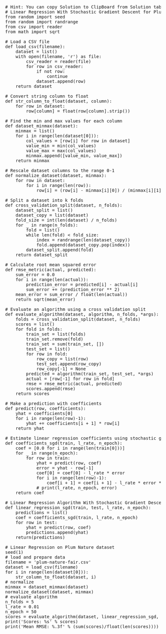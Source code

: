 <pre class="file" data-target="clipboard">
# Hint: You can copy Solution to ClipBoard from Solution tab in Step 4
# Linear Regression With Stochastic Gradient Descent for Plum Nature
from random import seed
from random import randrange
from csv import reader
from math import sqrt

# Load a CSV file
def load_csv(filename):
	dataset = list()
	with open(filename, 'r') as file:
		csv_reader = reader(file)
		for row in csv_reader:
			if not row:
				continue
			dataset.append(row)
	return dataset

# Convert string column to float
def str_column_to_float(dataset, column):
	for row in dataset:
		row[column] = float(row[column].strip())

# Find the min and max values for each column
def dataset_minmax(dataset):
	minmax = list()
	for i in range(len(dataset[0])):
		col_values = [row[i] for row in dataset]
		value_min = min(col_values)
		value_max = max(col_values)
		minmax.append([value_min, value_max])
	return minmax

# Rescale dataset columns to the range 0-1
def normalize_dataset(dataset, minmax):
	for row in dataset:
		for i in range(len(row)):
			row[i] = (row[i] - minmax[i][0]) / (minmax[i][1] - minmax[i][0])

# Split a dataset into k folds
def cross_validation_split(dataset, n_folds):
	dataset_split = list()
	dataset_copy = list(dataset)
	fold_size = int(len(dataset) / n_folds)
	for _ in range(n_folds):
		fold = list()
		while len(fold) < fold_size:
			index = randrange(len(dataset_copy))
			fold.append(dataset_copy.pop(index))
		dataset_split.append(fold)
	return dataset_split

# Calculate root mean squared error
def rmse_metric(actual, predicted):
	sum_error = 0.0
	for i in range(len(actual)):
		prediction_error = predicted[i] - actual[i]
		sum_error += (prediction_error ** 2)
	mean_error = sum_error / float(len(actual))
	return sqrt(mean_error)

# Evaluate an algorithm using a cross validation split
def evaluate_algorithm(dataset, algorithm, n_folds, *args):
	folds = cross_validation_split(dataset, n_folds)
	scores = list()
	for fold in folds:
		train_set = list(folds)
		train_set.remove(fold)
		train_set = sum(train_set, [])
		test_set = list()
		for row in fold:
			row_copy = list(row)
			test_set.append(row_copy)
			row_copy[-1] = None
		predicted = algorithm(train_set, test_set, *args)
		actual = [row[-1] for row in fold]
		rmse = rmse_metric(actual, predicted)
		scores.append(rmse)
	return scores

# Make a prediction with coefficients
def predict(row, coefficients):
	yhat = coefficients[0]
	for i in range(len(row)-1):
		yhat += coefficients[i + 1] * row[i]
	return yhat

# Estimate linear regression coefficients using stochastic gradient descent
def coefficients_sgd(train, l_rate, n_epoch):
	coef = [0.0 for i in range(len(train[0]))]
	for _ in range(n_epoch):
		for row in train:
			yhat = predict(row, coef)
			error = yhat - row[-1]
			coef[0] = coef[0] - l_rate * error
			for i in range(len(row)-1):
				coef[i + 1] = coef[i + 1] - l_rate * error * row[i]
			# print(l_rate, n_epoch, error)
	return coef

# Linear Regression Algorithm With Stochastic Gradient Descent
def linear_regression_sgd(train, test, l_rate, n_epoch):
	predictions = list()
	coef = coefficients_sgd(train, l_rate, n_epoch)
	for row in test:
		yhat = predict(row, coef)
		predictions.append(yhat)
	return(predictions)

# Linear Regression on Plum Nature dataset
seed(1)
# load and prepare data
filename = 'plum-nature-fair.csv'
dataset = load_csv(filename)
for i in range(len(dataset[0])):
	str_column_to_float(dataset, i)
# normalize
minmax = dataset_minmax(dataset)
normalize_dataset(dataset, minmax)
# evaluate algorithm
n_folds = 5
l_rate = 0.01
n_epoch = 50
scores = evaluate_algorithm(dataset, linear_regression_sgd, n_folds, l_rate, n_epoch)
print('Scores: %s' % scores)
print('Mean RMSE: %.3f' % (sum(scores)/float(len(scores))))
</pre>

